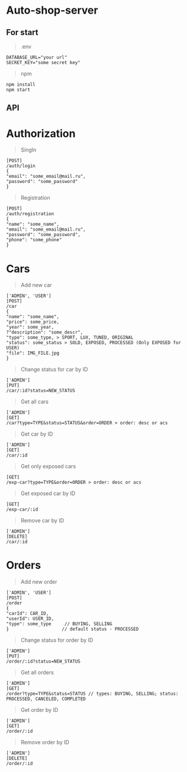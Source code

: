 # Auto-shop-server

## For start

> .env

```
DATABASE_URL="your url"
SECRET_KEY="some secret key"
```

> npm

```
npm install
npm start
```

## API

# Authorization

> SingIn

```
[POST]
/auth/login
{
"email": "some_email@mail.ru",
"password": "some_password"
}
```

> Registration

```
[POST]
/auth/registration
{
"name": "some_name",
"email": "some_email@mail.ru",
"password": "some_password",
"phone": "some_phone"
}
```

# Cars

> Add new car

```
['ADMIN', 'USER']
[POST]
/car
{
"name": "some_name",
"price": some_price,
"year": some_year,
?"description": "some_descr",
"type": some_type, > SPORT, LUX, TUNED, ORIGINAL
"status": some_status > SOLD, EXPOSED, PROCESSED (Only EXPOSED for USER)
"file": IMG_FILE.jpg
}
```

> Change status for car by ID

```
['ADMIN']
[PUT]
/car/:id?status=NEW_STATUS
```

> Get all cars

```
['ADMIN']
[GET]
/car?type=TYPE&status=STATUS&order=ORDER > order: desc or acs
```

> Get car by ID

```
['ADMIN']
[GET]
/car/:id
```

> Get only exposed cars

```
[GET]
/exp-car?type=TYPE&order=ORDER > order: desc or acs
```

> Get exposed car by ID

```
[GET]
/exp-car/:id
```

> Remove car by ID

```
['ADMIN']
[DELETE]
/car/:id
```

# Orders

> Add new order

```
['ADMIN', 'USER']
[POST]
/order
{
"carId": CAR_ID,
"userId": USER_ID,
"type": some_type     // BUYING, SELLING
}                    // default status - PROCESSED
```

> Change status for order by ID

```
['ADMIN']
[PUT]
/order/:id?status=NEW_STATUS
```

> Get all orders

```
['ADMIN']
[GET]
/order?type=TYPE&status=STATUS // types: BUYING, SELLING; status: PROCESSED, CANCELED, COMPLETED
```

> Get order by ID

```
['ADMIN']
[GET]
/order/:id
```

> Remove order by ID

```
['ADMIN']
[DELETE]
/order/:id
```
